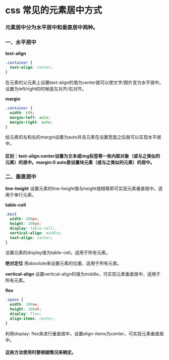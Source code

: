 # css 常见的元素居中方式

### 元素居中分为水平居中和垂直居中两种。

### 一、水平居中


**text-align**

```css
.container {
  text-align: center;
}
```

在元素的父元素上设置text-align的值为center就可以使文字/图片变为水平居中。设置为left/right的时候是左对齐/右对齐。

**margin**

```css
.container {
  width: 80%;
  margin-left: auto;
  margin-right: auto;
}
```

给元素的左和右的margin设置为auto并且元素在设置宽度之后就可以实现水平居中。

#### 区别：text-align:center设置为文本或img标签等一些内联对象（或与之类似的元素）的居中。margin:0 auto是设置块元素（或与之类似的元素）的居中。


### 二、垂直居中

**line-height**
设置元素的line-height值与height值相等即可实现元素垂直居中。适用于单行元素。

**table-cell**
```css
.box{
  width: 300px;
  height: 200px;
  display: table-cell;
  vertical-align: middle;
  text-align: center;
}
```

设置元素的display值为table-cell，适用于所有元素。

**绝对定位**
用absolute来设置元素的位置，适用于所有元素。

**vertical-align**
设置vertical-align的值为middle，可实现元素垂直居中，适用于所有元素。

**flex**
```css
.space {
  width: 100vw;
  height: 100vh; 
  display: flex; 
  align-items: center;  
}
```

利用display: flex来进行垂直居中，设置align-items为center，可实现元素垂直居中。



#### 这些方法使用时要根据情况来确定。


